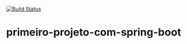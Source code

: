 [![Build Status](https://app.travis-ci.com/PaulinaEster/primeiro-projeto-com-spring-boot.svg?branch=main)](https://app.travis-ci.com/PaulinaEster/primeiro-projeto-com-spring-boot)

# primeiro-projeto-com-spring-boot

